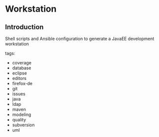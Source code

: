 Workstation
===========

Introduction
------------

Shell scripts and Ansible configuration to generate a JavaEE development workstation

tags:

- coverage
- database
- eclipse
- editors
- firefox-de
- git
- issues
- java
- ldap
- maven
- modeling
- quality
- subversion
- uml
